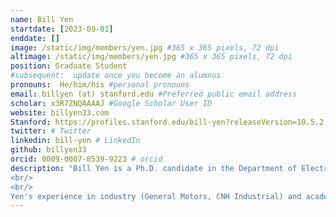 ```yaml
---
name: Bill Yen
startdate: [2023-09-01]
enddate: []
image: /static/img/members/yen.jpg #365 x 365 pixels, 72 dpi
altimage: /static/img/members/yen.jpg #365 x 365 pixels, 72 dpi
position: Graduate Student
#subsequent:  update once you become an alumnus
pronouns:  He/him/his #personal pronouns
email: billyen (at) stanford.edu #Preferred public email address
scholar: x3R7ZNQAAAAJ #Google Scholar User ID
website: billyen33.com
Stanford: https://profiles.stanford.edu/bill-yen?releaseVersion=10.5.2 #UCSF Profile ID - Employees only
twitter: # Twitter 
linkedin: bill-yen # LinkedIn
github: billyen33
orcid: 0009-0007-8539-9223 # orcid 
description: "Bill Yen is a Ph.D. candidate in the Department of Electrical Engineering at Stanford University working in the area of low-power Internet of Things (IoT) systems. He is an interdisciplinary maker and environmental scientist passionate about solving issues related to food, water, and energy using smart technologies.
<br/>
<br/>
Yen's experience in industry (General Motors, CNH Industrial) and academic research (Northwestern - soil-powered computing, Stanford - low-power wireless communication) cultivated his interest in designing self-powered computing devices that boost system efficiency while lowering the environmental impact of existing processes. His work has been featured by The Independent, Fast Company, MIT Technology Review China, Hackster.io, and more. He is also a recipient of the Stanford Graduate Fellowship in Science & Engineering."
---
```

